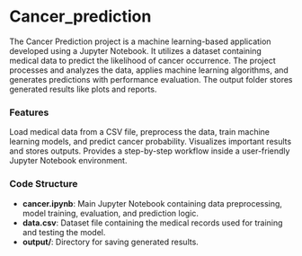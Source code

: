 # Cancer_prediction

The Cancer Prediction project is a machine learning-based application developed using a Jupyter Notebook. It utilizes a dataset containing medical data to predict the likelihood of cancer occurrence. The project processes and analyzes the data, applies machine learning algorithms, and generates predictions with performance evaluation. The output folder stores generated results like plots and reports.

### Features

Load medical data from a CSV file, preprocess the data, train machine learning models, and predict cancer probability. Visualizes important results and stores outputs. Provides a step-by-step workflow inside a user-friendly Jupyter Notebook environment.

### Code Structure

- **cancer.ipynb**: Main Jupyter Notebook containing data preprocessing, model training, evaluation, and prediction logic.
- **data.csv**: Dataset file containing the medical records used for training and testing the model.
- **output/**: Directory for saving generated results.

